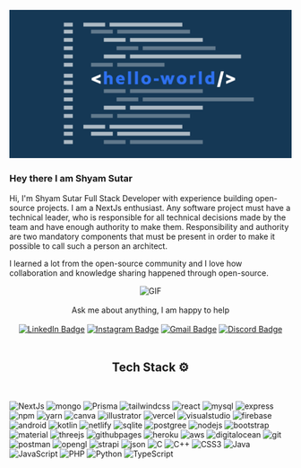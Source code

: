 
![](https://github.com/ShyamSutar/ShyamSutar/blob/main/SecondSS.png)


### Hey there I am Shyam Sutar

<!--<a href=mailto:shyamsutar629@gmail.com>
  <img align="left" alt="ShyamGmail | Twitter" width="70px" src="https://img.shields.io/badge/Gmail-D14836?style=for-the-badge&logo=gmail&logoColor=white/twitter.svg" />
</a>
-->


Hi, I'm Shyam Sutar Full Stack Developer with experience building open-source projects. I am a NextJs enthusiast.
Any software project must have a technical leader, who is responsible for all technical decisions made by the team and have enough authority to make them. Responsibility and authority are two mandatory components that must be present in order to make it possible to call such a person an architect.

I learned a lot from the open-source community and I love how collaboration and knowledge sharing happened through open-source.

<div align="center">
  <img align="center" alt="GIF" src="https://github.com/abhisheknaiidu/abhisheknaiidu/blob/master/code.gif?raw=true" width="500" height="320" />

<br>
<br>
Ask me about anything, I am happy to help
<br></div>
<br>
<div align="center">
  <a  href="https://www.linkedin.com/in/shyam-sutar-36743919b" target="_blank"> <img alt="LinkedIn Badge" src="https://img.shields.io/badge/LinkedIn-0077B5?style=for-the-badge&logo=linkedin&logoColor=white" /></a>
<a  href="https://www.instagram.com/shyam_sutar.605/?hl=en" target="_blank"> <img alt="Instagram Badge" src="https://img.shields.io/badge/Instagram-E4405F?style=for-the-badge&logo=instagram&logoColor=white" /></a>
<a  href=mailto:shyamsutar629@gmail.com> <img alt="Gmail Badge" src="https://img.shields.io/badge/Gmail-D14836?style=for-the-badge&logo=gmail&logoColor=white" /></a>
<a  href=""> <img alt="Discord Badge" src="https://img.shields.io/badge/Discord-5865F2?style=for-the-badge&logo=discord&logoColor=white" /></a>
</div>
<br>
<h2 align="center"> Tech Stack ⚙️</h2>
<br>

![NextJs](https://img.shields.io/badge/next.js-000000?style=for-the-badge&logo=nextdotjs&logoColor=white)
![mongo](https://img.shields.io/badge/MongoDB-4EA94B?style=for-the-badge&logo=mongodb&logoColor=white)
![Prisma](https://img.shields.io/badge/Prisma-3982CE?style=for-the-badge&logo=Prisma&logoColor=white)
![tailwindcss](https://img.shields.io/badge/Tailwind_CSS-38B2AC?style=for-the-badge&logo=tailwind-css&logoColor=white)
![react](https://img.shields.io/badge/React-20232A?style=for-the-badge&logo=react&logoColor=61DAFB)
![mysql](https://img.shields.io/badge/MySQL-005C84?style=for-the-badge&logo=mysql&logoColor=white)
![express](https://img.shields.io/badge/Express.js-000000?style=for-the-badge&logo=express&logoColor=white)
![npm](https://img.shields.io/badge/npm-CB3837?style=for-the-badge&logo=npm&logoColor=white)
![yarn](https://img.shields.io/badge/Yarn-2C8EBB?style=for-the-badge&logo=yarn&logoColor=white)
![canva](https://img.shields.io/badge/Canva-%2300C4CC.svg?&style=for-the-badge&logo=Canva&logoColor=white)
![illustrator](https://img.shields.io/badge/Adobe%20Illustrator-FF9A00?style=for-the-badge&logo=adobe%20illustrator&logoColor=white)
![vercel](https://img.shields.io/badge/Vercel-000000?style=for-the-badge&logo=vercel&logoColor=white)
![visualstudio](https://img.shields.io/badge/Visual_Studio_Code-0078D4?style=for-the-badge&logo=visual%20studio%20code&logoColor=white)
![firebase](https://img.shields.io/badge/firebase-ffca28?style=for-the-badge&logo=firebase&logoColor=black)
![android](https://img.shields.io/badge/Android_Studio-3DDC84?style=for-the-badge&logo=android-studio&logoColor=white)
![kotlin](https://img.shields.io/badge/Kotlin-0095D5?&style=for-the-badge&logo=kotlin&logoColor=white)
![netlify](https://img.shields.io/badge/Netlify-00C7B7?style=for-the-badge&logo=netlify&logoColor=white)
![sqlite](https://img.shields.io/badge/SQLite-07405E?style=for-the-badge&logo=sqlite&logoColor=white)
![postgree](https://img.shields.io/badge/PostgreSQL-316192?style=for-the-badge&logo=postgresql&logoColor=white)
![nodejs](https://img.shields.io/badge/Node.js-339933?style=for-the-badge&logo=nodedotjs&logoColor=white)
![bootstrap](https://img.shields.io/badge/Bootstrap-563D7C?style=for-the-badge&logo=bootstrap&logoColor=white)
![material](https://img.shields.io/badge/Material%20UI-007FFF?style=for-the-badge&logo=mui&logoColor=white)
![threejs](	https://img.shields.io/badge/ThreeJs-black?style=for-the-badge&logo=three.js&logoColor=white)
![githubpages](https://img.shields.io/badge/GitHub%20Pages-222222?style=for-the-badge&logo=GitHub%20Pages&logoColor=white)
![heroku](https://img.shields.io/badge/Heroku-430098?style=for-the-badge&logo=heroku&logoColor=white)
![aws](https://img.shields.io/badge/Amazon_AWS-FF9900?style=for-the-badge&logo=amazonaws&logoColor=white)
![digitalocean](https://img.shields.io/badge/Digital_Ocean-0080FF?style=for-the-badge&logo=DigitalOcean&logoColor=white)
![git](https://img.shields.io/badge/GIT-E44C30?style=for-the-badge&logo=git&logoColor=white)
![postman](https://img.shields.io/badge/Postman-FF6C37?style=for-the-badge&logo=Postman&logoColor=white)
![opengl](https://img.shields.io/badge/OpenGL-FFFFFF?style=for-the-badge&logo=opengl)
![strapi](https://img.shields.io/badge/strapi-2F2E8B?style=for-the-badge&logo=strapi&logoColor=white)
![json](https://img.shields.io/badge/json-5E5C5C?style=for-the-badge&logo=json&logoColor=white)
![C](https://img.shields.io/badge/c-%2300599C.svg?style=for-the-badge&logo=c&logoColor=white)
![C++](https://img.shields.io/badge/c++-%2300599C.svg?style=for-the-badge&logo=c%2B%2B&logoColor=white)
![CSS3](https://img.shields.io/badge/css3-%231572B6.svg?style=for-the-badge&logo=css3&logoColor=white)
![Java](https://img.shields.io/badge/java-%23ED8B00.svg?style=for-the-badge&logo=openjdk&logoColor=white)
![JavaScript](https://img.shields.io/badge/javascript-%23323330.svg?style=for-the-badge&logo=javascript&logoColor=%23F7DF1E)
![PHP](https://img.shields.io/badge/php-%23777BB4.svg?style=for-the-badge&logo=php&logoColor=white)
![Python](https://img.shields.io/badge/python-3670A0?style=for-the-badge&logo=python&logoColor=ffdd54)
![TypeScript](https://img.shields.io/badge/typescript-%23007ACC.svg?style=for-the-badge&logo=typescript&logoColor=white)


  
